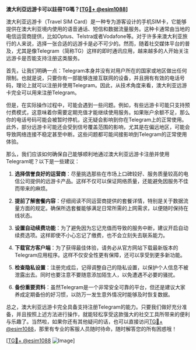 **澳大利亞远游卡可以註冊TG嗎？[[TG💪+ @esim1088](https://t.me/s/esim1088)]**

澳大利亚远游卡（Travel SIM Card）是一种专为游客设计的手机SIM卡，它能够提供在澳大利亚境内使用的语音通话、短信和数据流量服务。这种卡通常由当地的电信运营商提供，比如Optus、Telstra或者Vodafone等。对于许多来澳大利亚旅行的人来说，选择一张合适的远游卡是必不可少的。然而，随着社交媒体平台的普及，尤其是像Telegram（简称TG）这样的即时通讯应用，越来越多的人开始关注远游卡是否能支持注册这类服务。

首先，让我们明确一点：Telegram本身并没有对用户所在的国家或地区做出任何限制。也就是说，只要你有一部能够连接互联网的设备，并且拥有有效的电话号码，理论上就可以注册并使用Telegram。因此，从技术角度来看，澳大利亚远游卡完全可以用来注册Telegram。

但是，在实际操作过程中，可能会遇到一些问题。例如，有些远游卡可能只支持预付费模式，这意味着你需要定期充值才能继续使用服务。如果账户余额不足，那么你的电话号码可能会被暂时停机，这无疑会影响到你在Telegram上的正常使用。此外，部分远游卡可能还会受到信号覆盖范围的影响，尤其是在偏远地区，可能会导致网络连接不稳定甚至中断。这些问题都可能间接影响到Telegram的正常使用体验。

那么，我们应该如何确保自己能够顺利地通过澳大利亚远游卡注册并使用Telegram呢？以下是一些建议：

1. **选择信誉良好的运营商**：尽量挑选那些在市场上口碑较好、服务质量较高的电信公司提供的远游卡产品。这样不仅可以保证网络质量，还能避免因服务不佳而带来的麻烦。

2. **提前了解套餐内容**：仔细阅读不同运营商提供的套餐详情，特别是关于数据流量方面的规定。确保所选套餐能够满足日常所需的上网需求，以便随时保持在线状态。

3. **设置自动续费功能**：为了避免因为忘记充值而导致的服务中断，建议开启自动续费选项。这样即使不小心忘记了缴费，也不会立刻失去联系能力。

4. **下载官方客户端**：为了获得最佳体验，请务必从官方网站下载最新版本的Telegram应用程序。这样不仅安全性更有保障，还可以享受到更多新功能。

5. **检查隐私设置**：注册完成后，记得调整自己的隐私设置，以保护个人信息不被泄露出去。同时也要注意不要随意添加陌生人，以免遭遇不必要的骚扰。

6. **备份重要资料**：虽然Telegram是一个非常安全可靠的平台，但还是建议大家养成定期备份的好习惯，以防万一发生意外情况时能够及时恢复数据。

总之，澳大利亚远游卡完全具备支持注册Telegram的能力。只要我们做好充分准备，并且按照上述方法进行操作，就能轻松享受这款强大的社交工具所带来的便利与乐趣了。当然啦，如果你还有其他疑问的话，也可以直接访问[TG💪+ @esim1088](https://t.me/s/esim1088)，那里有专业的客服人员随时待命，随时解答您的所有困惑哦！

[[TG💪+ @esim1088](https://t.me/s/esim1088) ![Image](https://i.postimg.cc/4NQfJmqS/Snipaste-2025-05-13-00-14-12.png)]
